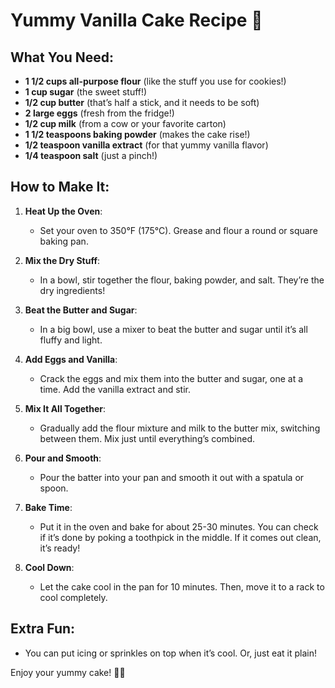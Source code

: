 # Yummy Vanilla Cake Recipe 🍰

## What You Need:

- **1 1/2 cups all-purpose flour** (like the stuff you use for cookies!)
- **1 cup sugar** (the sweet stuff!)
- **1/2 cup butter** (that’s half a stick, and it needs to be soft)
- **2 large eggs** (fresh from the fridge!)
- **1/2 cup milk** (from a cow or your favorite carton)
- **1 1/2 teaspoons baking powder** (makes the cake rise!)
- **1/2 teaspoon vanilla extract** (for that yummy vanilla flavor)
- **1/4 teaspoon salt** (just a pinch!)

## How to Make It:

1. **Heat Up the Oven**:
   - Set your oven to 350°F (175°C). Grease and flour a round or square baking pan.

2. **Mix the Dry Stuff**:
   - In a bowl, stir together the flour, baking powder, and salt. They’re the dry ingredients!

3. **Beat the Butter and Sugar**:
   - In a big bowl, use a mixer to beat the butter and sugar until it’s all fluffy and light.

4. **Add Eggs and Vanilla**:
   - Crack the eggs and mix them into the butter and sugar, one at a time. Add the vanilla extract and stir.

5. **Mix It All Together**:
   - Gradually add the flour mixture and milk to the butter mix, switching between them. Mix just until everything’s combined.

6. **Pour and Smooth**:
   - Pour the batter into your pan and smooth it out with a spatula or spoon.

7. **Bake Time**:
   - Put it in the oven and bake for about 25-30 minutes. You can check if it’s done by poking a toothpick in the middle. If it comes out clean, it’s ready!

8. **Cool Down**:
   - Let the cake cool in the pan for 10 minutes. Then, move it to a rack to cool completely.

## Extra Fun:
- You can put icing or sprinkles on top when it’s cool. Or, just eat it plain!

Enjoy your yummy cake! 🎂😊
